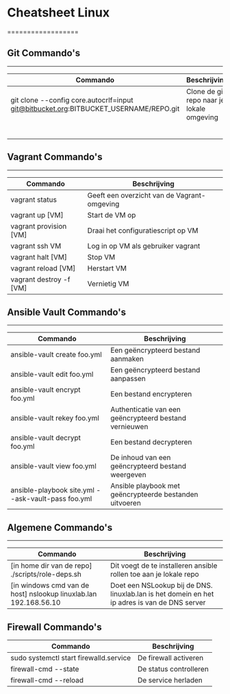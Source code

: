 # Cheatsheet Linux
==================

## Git Commando's
-----------------

|Commando|Beschrijving|
|-------|-----------|
|git clone --config core.autocrlf=input git@bitbucket.org:BITBUCKET_USERNAME/REPO.git|Clone de git repo naar je lokale omgeving|
|||
|||
|||
|||
|||
|||

## Vagrant Commando's
---------------------

|Commando|Beschrijving|
|-------|-----------|
|vagrant status|Geeft een overzicht van de Vagrant-omgeving|
|vagrant up [VM]|Start de VM op|
|vagrant provision [VM]|Draai het configuratiescript op VM|
|vagrant ssh VM|Log in op VM als gebruiker vagrant|
|vagrant halt [VM]|Stop VM|
|vagrant reload [VM]|Herstart VM|
|vagrant destroy -f [VM]|Vernietig VM|

## Ansible Vault Commando's
----------------------------

|Commando|Beschrijving|
|--------|------------|
|ansible-vault create foo.yml|Een geëncrypteerd bestand aanmaken|
|ansible-vault edit foo.yml|Een geëncrypteerd bestand aanpassen|
|ansible-vault encrypt foo.yml|Een bestand encrypteren|
|ansible-vault rekey foo.yml|Authenticatie van een geëncrypteerd bestand vernieuwen|
|ansible-vault decrypt foo.yml|Een bestand decrypteren|
|ansible-vault view foo.yml|De inhoud van een geëncrypteerd bestand weergeven|
|ansible-playbook site.yml --ask-vault-pass foo.yml|Ansible playbook met geëncrypteerde bestanden uitvoeren|


## Algemene Commando's
------------------------

|Commando|Beschrijving|
|-------|-----------|
|[in home dir van de repo] ./scripts/role-deps.sh|Dit voegt de te installeren ansible rollen toe aan je lokale repo|
|[in windows cmd van de host] nslookup linuxlab.lan 192.168.56.10|Doet een NSLookup bij de DNS. linuxlab.lan is het domein en het ip adres is van de DNS server|

## Firewall Commando's
|Commando|Beschrijving|
|--------|-----------|
|sudo systemctl start firewalld.service|De firewall activeren|
|firewall-cmd --state|De status controlleren|
|firewall-cmd --reload|De service herladen|

